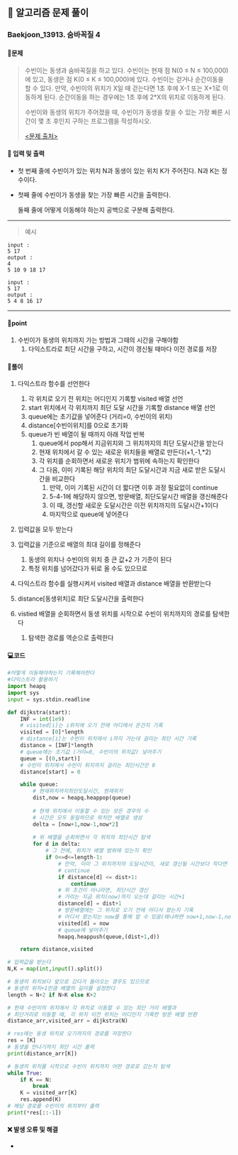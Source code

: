 ## 🐌 알고리즘 문제 풀이

### Baekjoon_13913. 숨바꼭질 4

#### 📒문제

> 수빈이는 동생과 숨바꼭질을 하고 있다. 수빈이는 현재 점 N(0 ≤ N ≤ 100,000)에 있고, 동생은 점 K(0 ≤ K ≤ 100,000)에 있다. 수빈이는 걷거나 순간이동을 할 수 있다. 만약, 수빈이의 위치가 X일 때 걷는다면 1초 후에 X-1 또는 X+1로 이동하게 된다. 순간이동을 하는 경우에는 1초 후에 2*X의 위치로 이동하게 된다.
>
> 수빈이와 동생의 위치가 주어졌을 때, 수빈이가 동생을 찾을 수 있는 가장 빠른 시간이 몇 초 후인지 구하는 프로그램을 작성하시오.
>
> [<문제 출처>](https://www.acmicpc.net/problem/13913)



#### :pushpin: 입력 및 출력

- 첫 번째 줄에 수빈이가 있는 위치 N과 동생이 있는 위치 K가 주어진다. N과 K는 정수이다.

- 첫째 줄에 수빈이가 동생을 찾는 가장 빠른 시간을 출력한다.

  둘째 줄에 어떻게 이동해야 하는지 공백으로 구분해 출력한다.



---

> 예시

```
input :
5 17
output :
4
5 10 9 18 17

input :
5 17
output :
5 4 8 16 17
```

----




#### 🚀point

1. 수빈이가 동생의 위치까지 가는 방법과 그때의 시간을 구해야함
   1. 다익스트라로 최단 시간을 구하고, 시간이 갱신될 때마다 이전 경로를 저장





#### 🔎풀이

1.  다익스트라 함수를 선언한다
    1.  각 위치로 오기 전 위치는 어디인지 기록할 visited 배열 선언
    1.  start 위치에서 각 위치까지 최단 도달 시간을 기록할 distance 배열 선언
    1.  queue에는 초기값을 넣어준다 (거리=0, 수빈이의 위치)
    1.  distance[수빈이위치]를 0으로 초기화
    1.  queue가 빈 배열이 될 때까지 아래 작업 반복
        1.  queue에서 pop해서 지금위치와 그 위치까지의 최단 도달시간을 받는다
        1.  현재 위치에서 갈 수 있는 새로운 위치들을 배열로 만든다(+1,-1,*2)
        1.  각 위치를 순회하면서 새로운 위치가 범위에 속하는지 확인한다
        1.  그 다음, 이미 기록된 해당 위치의 최단 도달시간과 지금 새로 받은 도달시간을 비교한다
            1.  만약, 이미 기록된 시간이 더 짧다면 이후 과정 필요없이 continue
            1.  5-4-1에 해당하지 않으면, 방문배열, 최단도달시간 배열을 갱신해준다
            1.  이 때, 갱신할 새로운 도달시간은 이전 위치까지의 도달시간+1이다
            1.  마지막으로 queue에 넣어준다

1.  입력값을 모두 받는다
1.  입력값을 기준으로 배열의 최대 길이를 정해준다
    1.  동생의 위치나 수빈이의 위치 중 큰 값+2 가 기준이 된다
    1.  특정 위치를 넘어갔다가 뒤로 올 수도 있으므로

1.  다익스트라 함수를 실행시켜서 visited 배열과 distance 배열을 반환받는다
1.  distance[동생위치]로 최단 도달시간을 출력한다
1.  vistied 배열을 순회하면서 동생 위치를 시작으로 수빈이 위치까지의 경로를 탐색한다
    1.  탐색한 경로를 역순으로 출력한다





#### 💻코드

```python
#어떻게 이동해야하는지 기록해야한다
#다익스트라 활용하기
import heapq
import sys
input = sys.stdin.readline

def dijkstra(start):
    INF = int(1e9)
    # visited[i]는 i위치에 오기 전에 어디에서 온건지 기록
    visited = [0]*length
    # distance[i]는 수빈이 위치에서 i까지 가는데 걸리는 최단 시간 기록
    distance = [INF]*length
    # queue에는 초기값 (거리=0, 수빈이의 위치값) 넣어주기
    queue = [(0,start)]
    # 수빈이 위치에서 수빈이 위치까지 걸리는 최단시간은 0
    distance[start] = 0

    while queue:
        # 현재위치까지최단도달시간, 현재위치
        dist,now = heapq.heappop(queue)
        
        # 현재 위치에서 이동할 수 있는 모든 경우의 수
        # 시간은 모두 동일하므로 위치만 배열로 생성
        delta = [now+1,now-1,now*2]
		
        # 위 배열을 순회하면서 각 위치의 최단시간 탐색
        for d in delta:
            # 그 전에, 위치가 배열 범위에 있는지 확인
            if 0<=d<=length-1:
                # 만약, 이미 그 위치까지의 도달시간이, 새로 갱신될 시간보다 작다면
                # continue
                if distance[d] <= dist+1:
                    continue
                # 위 조건이 아니라면, 최단시간 갱신
                # 거리는 지금 위치(now)까지 오는데 걸리는 시간+1
                distance[d] = dist+1
                # 방문배열에는 그 위치로 오기 전에 어디서 왔는지 기록
                # 어디서 왔는지는 now를 통해 알 수 있음(왜냐하면 now+1,now-1,now*2 배열을 탐색했으므로)
                visited[d] = now
                # queue에 넣어주기
                heapq.heappush(queue,(dist+1,d))

    return distance,visited

# 입력값을 받는다
N,K = map(int,input().split())

# 동생의 위치보다 앞으로 갔다가 돌아오는 경우도 있으므로 
# 동생의 위치+1만큼 배열의 길이를 설정한다
length = N+2 if N>K else K+2

# 현재 수빈이의 위치에서 각 위치로 이동할 수 있는 최단 거리 배열과
# 최단거리로 이동할 때, 각 위치 이전 위치는 어디인지 기록한 방문 배열 반환
distance_arr,visited_arr = dijkstra(N)

# res에는 동생 위치로 오기까지의 경로를 저장한다
res = [K]
# 동생을 만나기까지 최단 시간 출력
print(distance_arr[K])

# 동생의 위치를 시작으로 수빈이 위치까지 어떤 경로로 갔는지 탐색
while True:
    if K == N:
        break
    K = visited_arr[K]
    res.append(K)
# 해당 경로를 수빈이의 위치부터 출력
print(*res[::-1])
```



#### ❌ 발생 오류 및 해결

- 

  
